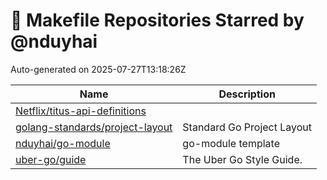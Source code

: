 # 🌟 Makefile Repositories Starred by @nduyhai

Auto-generated on 2025-07-27T13:18:26Z

| Name | Description |
|------|-------------|
| [Netflix/titus-api-definitions](https://github.com/Netflix/titus-api-definitions) |  |
| [golang-standards/project-layout](https://github.com/golang-standards/project-layout) | Standard Go Project Layout |
| [nduyhai/go-module](https://github.com/nduyhai/go-module) | go-module template |
| [uber-go/guide](https://github.com/uber-go/guide) | The Uber Go Style Guide. |
